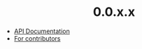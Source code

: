 <h1 align="center" style="font-weight: bold">
    0.0.x.x
</h1>

- [API Documentation](api/index.md)
- [For contributors](contribute/index.md)